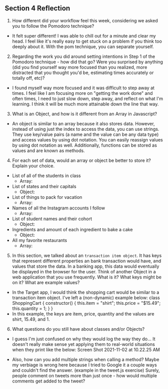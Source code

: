 ## Section 4 Reflection

1. How different did your workflow feel this week, considering we asked you to follow the Pomodoro technique?
  - It felt super different! I was able to chill out for a minute and clear my head. I feel like it's really easy to get stuck on a problem if you think too deeply about it. With the pom technique, you can separate yourself.

2. Regarding the work you did around setting intentions in Step 1 of the Pomodoro technique - how did that go? Were you surprised by anything (did you find yourself way more focused than you realized, more distracted that you thought you'd be, estimating times accurately or totally off, etc)?
  - I found myself way more focused and it was difficult to step away at times. I feel like I am focusing more on "getting the work done" and often times, I need to just slow down, step away, and reflect on what I'm learning. I think it will be much more attainable down the line that way.

3. What is an Object, and how is it different from an Array in Javascript?
  - An object is similar to an array because it also stores data. However, instead of using just the index to access the data, you can use strings. They use key/value pairs (a name and the value can be any data type) and access values by using dot notation. You can easily reassign values by using dot notation as well. Additionally, functions can be stored as values and are known as methods.

4. For each set of data, would an array or object be better to store it? Explain your choice.

  * List of all of the students in class
    - Array:
  * List of states and their capitals
    - Object:
  * List of things to pack for vacation
    - Array:
  * Names of all the Instagram accounts I follow
    - Array:
  * List of student names and their cohort
    - Object:
  * Ingredients and amount of each ingredient to bake a cake
    - Object:
  * All my favorite restaurants
    - Array:

5. In this section, we talked about an `transaction item object`. It has keys that represent different properties an bank transaction would have, and values that store the data. In a banking app, this data would eventually be displayed in the browser for the user. Think of another Object in a web application that you use frequently. What is it? What keys might be on it? What are example values?
  - In the Target app, I would think the shopping cart would be similar to a transaction item object. I've left a (non-dynamic) example below:
  class ShoppingCart {
    constructor() {
      this.item = "shirt";
      this.price = "$15.49";
      this.quantity = 1;
    }
  }
  - In this example, the keys are item, price, quantity and the values are shirt, 15.49, and 1.

6. What questions do you still have about classes and/or Objects?
  - I guess I'm just confused on why they would log the way they do... It doesn't really make sense yet applying them to real-world situations when they print like the below:
  Screen Shot 2021-11-02 at 10.22.25 AM

  - Also, how can you add multiple strings when calling a method? Maybe my verbiage is wrong here because I tried to Google it a couple ways and couldn't find the answer. (example in the tweet.js exercise) Surely, people comment on tweets more than just once - how would multiple comments get added to the tweet?
